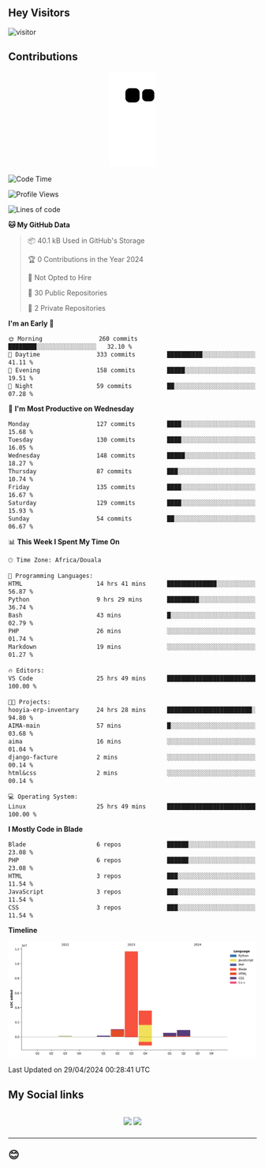 ## Hey Visitors
![visitor](https://profile-counter.glitch.me/Fotsingboris/count.svg)

## Contributions
<p align="center">
  <img src="https://raw.githubusercontent.com/Fotsingboris/Fotsingboris/output/github-contribution-grid-snake.svg" />
</p>

<!--START_SECTION:waka-->
![Code Time](http://img.shields.io/badge/Code%20Time-981%20hrs%2058%20mins-blue)

![Profile Views](http://img.shields.io/badge/Profile%20Views-0-blue)

![Lines of code](https://img.shields.io/badge/From%20Hello%20World%20I%27ve%20Written-17.9%20million%20lines%20of%20code-blue)

**🐱 My GitHub Data** 

> 📦 40.1 kB Used in GitHub's Storage 
 > 
> 🏆 0 Contributions in the Year 2024
 > 
> 🚫 Not Opted to Hire
 > 
> 📜 30 Public Repositories 
 > 
> 🔑 2 Private Repositories 
 > 
**I'm an Early 🐤** 

```text
🌞 Morning                260 commits         ████████░░░░░░░░░░░░░░░░░   32.10 % 
🌆 Daytime                333 commits         ██████████░░░░░░░░░░░░░░░   41.11 % 
🌃 Evening                158 commits         █████░░░░░░░░░░░░░░░░░░░░   19.51 % 
🌙 Night                  59 commits          ██░░░░░░░░░░░░░░░░░░░░░░░   07.28 % 
```
📅 **I'm Most Productive on Wednesday** 

```text
Monday                   127 commits         ████░░░░░░░░░░░░░░░░░░░░░   15.68 % 
Tuesday                  130 commits         ████░░░░░░░░░░░░░░░░░░░░░   16.05 % 
Wednesday                148 commits         █████░░░░░░░░░░░░░░░░░░░░   18.27 % 
Thursday                 87 commits          ███░░░░░░░░░░░░░░░░░░░░░░   10.74 % 
Friday                   135 commits         ████░░░░░░░░░░░░░░░░░░░░░   16.67 % 
Saturday                 129 commits         ████░░░░░░░░░░░░░░░░░░░░░   15.93 % 
Sunday                   54 commits          ██░░░░░░░░░░░░░░░░░░░░░░░   06.67 % 
```


📊 **This Week I Spent My Time On** 

```text
🕑︎ Time Zone: Africa/Douala

💬 Programming Languages: 
HTML                     14 hrs 41 mins      ██████████████░░░░░░░░░░░   56.87 % 
Python                   9 hrs 29 mins       █████████░░░░░░░░░░░░░░░░   36.74 % 
Bash                     43 mins             █░░░░░░░░░░░░░░░░░░░░░░░░   02.79 % 
PHP                      26 mins             ░░░░░░░░░░░░░░░░░░░░░░░░░   01.74 % 
Markdown                 19 mins             ░░░░░░░░░░░░░░░░░░░░░░░░░   01.27 % 

🔥 Editors: 
VS Code                  25 hrs 49 mins      █████████████████████████   100.00 % 

🐱‍💻 Projects: 
hooyia-erp-inventary     24 hrs 28 mins      ████████████████████████░   94.80 % 
AIMA-main                57 mins             █░░░░░░░░░░░░░░░░░░░░░░░░   03.68 % 
aima                     16 mins             ░░░░░░░░░░░░░░░░░░░░░░░░░   01.04 % 
django-facture           2 mins              ░░░░░░░░░░░░░░░░░░░░░░░░░   00.14 % 
html&css                 2 mins              ░░░░░░░░░░░░░░░░░░░░░░░░░   00.14 % 

💻 Operating System: 
Linux                    25 hrs 49 mins      █████████████████████████   100.00 % 
```

**I Mostly Code in Blade** 

```text
Blade                    6 repos             ██████░░░░░░░░░░░░░░░░░░░   23.08 % 
PHP                      6 repos             ██████░░░░░░░░░░░░░░░░░░░   23.08 % 
HTML                     3 repos             ███░░░░░░░░░░░░░░░░░░░░░░   11.54 % 
JavaScript               3 repos             ███░░░░░░░░░░░░░░░░░░░░░░   11.54 % 
CSS                      3 repos             ███░░░░░░░░░░░░░░░░░░░░░░   11.54 % 
```



**Timeline**

![Lines of Code chart](https://raw.githubusercontent.com/Fotsingboris/Fotsingboris/main/assets/bar_graph.png)


 Last Updated on 29/04/2024 00:28:41 UTC
<!--END_SECTION:waka-->

<h2>My Social links <h2>
<p align="center">
   <a href="https://linkedin.com/in/Fotsingboris-Mathieu"><img src="https://img.shields.io/badge/linkedin-%230077B5.svg?style=for-the-badge&logo=linkedin&logoColor=white"></a>
   <a href="https://instagram.com/Fotsingboris"><img src="https://img.shields.io/badge/instagram-%23E4405F.svg?style=for-the-badge&logo=Instagram&logoColor=white"></a>
  </p>
<hr>
😊
